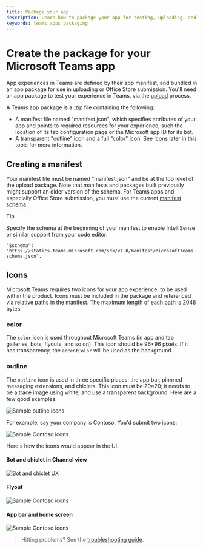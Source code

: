 ```yaml
---
title: Package your app
description: Learn how to package your app for testing, uploading, and publishing in Microsoft Teams
keywords: teams apps packaging
---
```


# Create the package for your Microsoft Teams app

App experiences in Teams are defined by their app manifest, and bundled in an app package for use in uploading or Office Store submission. You'll need an app package to test your experience in Teams, via the [upload](~/concepts/apps/apps-upload) process.

A Teams app package is a .zip file containing the following:

* A manifest file named "manifest.json", which specifies attributes of your app and points to required resources for your experience, such the location of its tab configuration page or the Microsoft app ID for its bot.
* A transparent "outline" icon and a full "color" icon.  See [Icons](#icons) later in this topic for more information.

## Creating a manifest

Your manifest file must be named "manifest.json" and be at the top level of the upload package. Note that manifests and packages built previously might support an older version of the schema. For Teams apps and especially Office Store submission, you must use the current [manifest schema](~/resources/schema/manifest-schema).

> [!TIP]
> Specify the schema at the beginning of your manifest to enable IntelliSense or similar support from your code editor:
>
> `"$schema": "https://statics.teams.microsoft.com/sdk/v1.0/manifest/MicrosoftTeams.schema.json",`

## Icons

Microsoft Teams requires two icons for your app experience, to be used within the product. Icons must be included in the package and referenced via relative paths in the manifest. The maximum length of each path is 2048 bytes.

### color

The `color` icon is used throughout Microsoft Teams (in app and tab galleries, bots, flyouts, and so on). This icon should be 96&times;96 pixels. If it has transparency, the `accentColor` will be used as the background.

### outline

The `outline` icon is used in three specific places: the app bar, pinnned messaging extensions, and chiclets. This icon must be 20&times;20; it needs to be a trace image using white, and use a transparent background. Here are a few good examples:

![Sample outline icons](~/assets/images/icons/sample20x20s.png)

For example, say your company is Contoso. You'd submit two icons:

![Sample Contoso icons](~/assets/images/icons/contosoicons.png)

Here's how the icons would appear in the UI:

#### Bot and chiclet in Channel view

![Bot and chiclet UX](~/assets/images/icons/botandchiclet.png)

#### Flyout

![Sample Contoso icons](~/assets/images/icons/flyout.png)

#### App bar and home screen

![Sample Contoso icons](~/assets/images/icons/appbarhomescreen.png)
 
> Hitting problems? See the [troubleshooting guide](~/troubleshoot/troubleshoot).
